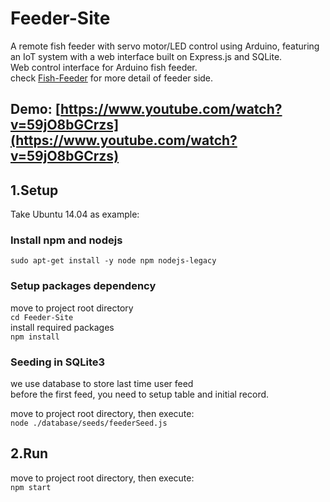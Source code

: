 # Feeder-Site
A remote fish feeder with servo motor/LED control using Arduino, featuring an IoT system with a web interface built on Express.js and SQLite.  
Web control interface for Arduino fish feeder.  
check [Fish-Feeder](https://github.com/CrashedBboy/Feeder) for more detail of feeder side.

## Demo: [https://www.youtube.com/watch?v=59jO8bGCrzs](https://www.youtube.com/watch?v=59jO8bGCrzs)

## 1.Setup
Take Ubuntu 14.04 as example:  

### Install npm and nodejs
`sudo apt-get install -y node npm nodejs-legacy`

### Setup packages dependency
move to project root directory  
`cd Feeder-Site`  
install required packages  
`npm install`  

### Seeding in SQLite3
we use database to store last time user feed  
before the first feed, you need to setup table and initial record.  
  
move to project root directory, then execute:  
`node ./database/seeds/feederSeed.js`

## 2.Run
move to project root directory, then execute:  
`npm start`
